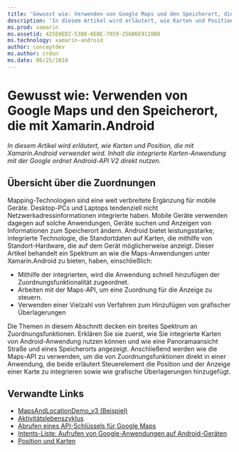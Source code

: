```yaml
---
title: 'Gewusst wie: Verwenden von Google Maps und den Speicherort, die mit Xamarin.Android'
description: 'In diesem Artikel wird erläutert, wie Karten und Position, die mit Xamarin.Android verwendet wird. Inhalt die integrierte Karten-Anwendung mit der Google ordnet Android-API V2 direkt nutzen.'
ms.prod: xamarin
ms.assetid: 425E0ED2-5380-6EBE-7059-256B6E9128B8
ms.technology: xamarin-android
author: conceptdev
ms.author: crdun
ms.date: 06/25/2018
---
```


# <a name="how-to-use-google-maps-and-location-with-xamarinandroid"></a>Gewusst wie: Verwenden von Google Maps und den Speicherort, die mit Xamarin.Android

_In diesem Artikel wird erläutert, wie Karten und Position, die mit Xamarin.Android verwendet wird. Inhalt die integrierte Karten-Anwendung mit der Google ordnet Android-API V2 direkt nutzen._

## <a name="maps-overview"></a>Übersicht über die Zuordnungen

Mapping-Technologien sind eine weit verbreitete Ergänzung für mobile Geräte. Desktop-PCs und Laptops tendenziell nicht Netzwerkadressinformationen integrierte haben. Mobile Geräte verwenden dagegen auf solche Anwendungen, Geräte suchen und Anzeigen von Informationen zum Speicherort ändern. Android bietet leistungsstarke, integrierte Technologie, die Standortdaten auf Karten, die mithilfe von Standort-Hardware, die auf dem Gerät möglicherweise anzeigt. Dieser Artikel behandelt ein Spektrum an wie die Maps-Anwendungen unter Xamarin.Android zu bieten, haben, einschließlich: 

-  Mithilfe der integrierten, wird die Anwendung schnell hinzufügen der Zuordnungsfunktionalität zugeordnet.
-  Arbeiten mit der Maps-API, um eine Zuordnung für die Anzeige zu steuern.
-  Verwenden einer Vielzahl von Verfahren zum Hinzufügen von grafischer Überlagerungen

Die Themen in diesem Abschnitt decken ein breites Spektrum an Zuordnungsfunktionen.
Erklären Sie sie zuerst, wie Sie integrierte Karten von Android-Anwendung nutzen können und wie eine Panoramaansicht Straße und eines Speicherorts angezeigt. Anschließend werden wie die Maps-API zu verwenden, um die von Zuordnungsfunktionen direkt in einer Anwendung, die beide erläutert Steuerelement die Position und der Anzeige einer Karte zu integrieren sowie wie grafische Überlagerungen hinzugefügt.


## <a name="related-links"></a>Verwandte Links

- [MapsAndLocationDemo_v3 (Beispiel)](https://developer.xamarin.com/samples/monodroid/MapsAndLocationDemo_v3/)
- [Aktivitätslebenszyklus](~/android/app-fundamentals/activity-lifecycle/index.md)
- [Abrufen eines API-Schlüssels für Google Maps](~/android/platform/maps-and-location/maps/obtaining-a-google-maps-api-key.md)
- [Intents-Liste: Aufrufen von Google-Anwendungen auf Android-Geräten](https://developer.android.com/guide/appendix/g-app-intents.html)
- [Position und Karten](https://developer.android.com/guide/topics/location/index.html)
